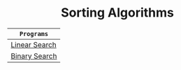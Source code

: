 <h1 align="center">Sorting Algorithms</h1>

<div align="center">

| **`Programs`** |
| ---------- |
| [Linear Search](https://github.com/devrath/studious-ds-adventure/tree/main/collection/SearchingAlgotithms/LinearSearch) |
| [Binary Search](https://github.com/devrath/studious-ds-adventure/tree/main/collection/SearchingAlgotithms/BinarySearch) |

</div>

